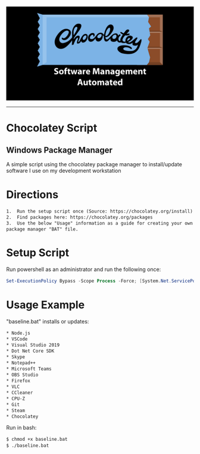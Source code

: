 ![Chocolatey Image](chocolatey-media.png)

---

# Chocolatey Script 
## Windows Package Manager
A simple script using the chocolatey package manager to install/update software I use on my development workstation

# Directions

    1.  Run the setup script once (Source: https://chocolatey.org/install)
    2.  Find packages here: https://chocolatey.org/packages
    3.  Use the below "Usage" information as a guide for creating your own package manager "BAT" file.

# Setup Script
Run powershell as an administrator and run the following once:
```powershell
Set-ExecutionPolicy Bypass -Scope Process -Force; [System.Net.ServicePointManager]::SecurityProtocol = [System.Net.ServicePointManager]::SecurityProtocol -bor 3072; iex ((New-Object System.Net.WebClient).DownloadString('https://chocolatey.org/install.ps1'))
```
# Usage Example
"baseline.bat" installs or updates:

    * Node.js
    * VSCode
    * Visual Studio 2019
    * Dot Net Core SDK
    * Skype
    * Notepad++
    * Microsoft Teams
    * OBS Studio
    * Firefox
    * VLC
    * CCleaner
    * CPU-Z
    * Git
    * Steam
    * Chocolatey

Run in bash:
```bash
$ chmod +x baseline.bat
$ ./baseline.bat
```
